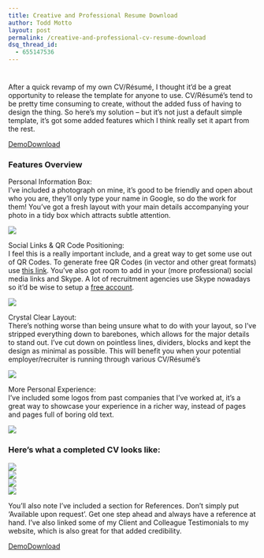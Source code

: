 ```yaml
---
title: Creative and Professional Resume Download
author: Todd Motto
layout: post
permalink: /creative-and-professional-cv-resume-download
dsq_thread_id:
  - 655147536
---
```

# 

After a quick revamp of my own CV/Résumé, I thought it’d be a great opportunity to release the template for anyone to use. CV/Résumé’s tend to be pretty time consuming to create, without the added fuss of having to design the thing. So here’s my solution – but it’s not just a default simple template, it’s got some added features which I think really set it apart from the rest.

[Demo][1][Download][2] 

### Features Overview

 [1]: //www.toddmotto.com/labs/cv-download/cv-download.pdf
 [2]: //www.toddmotto.com/zipball.php?file=cv-download

Personal Information Box:  
I’ve included a photograph on mine, it’s good to be friendly and open about who you are, they’ll only type your name in Google, so do the work for them! You’ve got a fresh layout with your main details accompanying your photo in a tidy box which attracts subtle attention.

![][3]

 [3]: /images/downloads/free-cv-download-personal-info.jpg



Social Links & QR Code Positioning:  
I feel this is a really important include, and a great way to get some use out of QR Codes. To generate free QR Codes (in vector and other great formats) use [this link][4]. You’ve also got room to add in your (more professional) social media links and Skype. A lot of recruitment agencies use Skype nowadays so it’d be wise to setup a [free account][5].

![][6]

 [4]: http://qrcode.littleidiot.be
 [5]: http://www.skype.com/intl/en-gb/get-skype
 [6]: /images/downloads/free-cv-download-social-qr-code.jpg

Crystal Clear Layout:  
There’s nothing worse than being unsure what to do with your layout, so I’ve stripped everything down to barebones, which allows for the major details to stand out. I’ve cut down on pointless lines, dividers, blocks and kept the design as minimal as possible. This will benefit you when your potential employer/recruiter is running through various CV/Résumé’s

![][7]

 [7]: /images/downloads/free-cv-download-crystal-clear-layout.jpg

More Personal Experience:  
I’ve included some logos from past companies that I’ve worked at, it’s a great way to showcase your experience in a richer way, instead of pages and pages full of boring old text.

![][8]

 [8]: /images/downloads/free-cv-download-fresh-experience.jpg

### Here’s what a completed CV looks like:

![][9]  
![][10]  
![][11]  
![][12]

 [9]: /images/downloads/free-cv-download-template-1.jpg
 [10]: /images/downloads/free-cv-download-template-2.jpg
 [11]: /images/downloads/free-cv-download-template-3.jpg
 [12]: /images/downloads/free-cv-download-template-4.jpg

You’ll also note I’ve included a section for References. Don’t simply put ‘Available upon request’. Get one step ahead and always have a reference at hand. I’ve also linked some of my Client and Colleague Testimonials to my website, which is also great for that added credibility.

[Demo][1][Download][2]